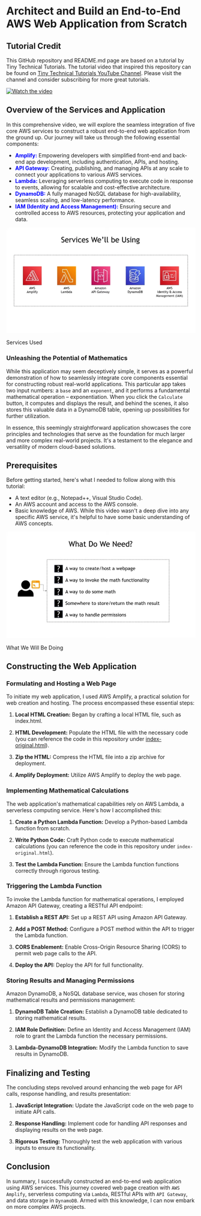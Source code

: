 # Architect and Build an End-to-End AWS Web Application from Scratch

## Tutorial Credit
This GitHub repository and README.md page are based on a tutorial by Tiny Technical Tutorials. The tutorial video that inspired this repository can be found on [Tiny Technical Tutorials YouTube Channel](https://www.youtube.com/@TinyTechnicalTutorials). Please visit the channel and consider subscribing for more great tutorials.

[![Watch the video](https://img.youtube.com/vi/7m_q1ldzw0U/maxresdefault.jpg)](https://www.youtube.com/watch?v=7m_q1ldzw0U&t=1225s)

## Overview of the Services and Application
In this comprehensive video, we will explore the seamless integration of five core AWS services to construct a robust end-to-end web application from the ground up. Our journey will take us through the following essential components:
- <font color="blue">**Amplify:**</font> Empowering developers with simplified front-end and back-end app development, including authentication, APIs, and hosting.
- <font color="blue">**API Gateway:**</font> Creating, publishing, and managing APIs at any scale to connect your applications to various AWS services.
- <font color="blue">**Lambda:**</font> Leveraging serverless computing to execute code in response to events, allowing for scalable and cost-effective architecture.
- <font color="blue">**DynamoDB:**</font> A fully managed NoSQL database for high-availability, seamless scaling, and low-latency performance.
- <font color="blue">**IAM (Identity and Access Management):**</font> Ensuring secure and controlled access to AWS resources, protecting your application and data.

![Services Used](assets/services.webp)
<figcaption>Services Used</figcaption>

### Unleashing the Potential of Mathematics
While this application may seem deceptively simple, it serves as a powerful demonstration of how to seamlessly integrate core components essential for constructing robust real-world applications. This particular app takes two input numbers: a `base` and an `exponent`, and it performs a fundamental mathematical operation – exponentiation. When you click the `Calculate` button, it computes and displays the result, and behind the scenes, it also stores this valuable data in a DynamoDB table, opening up possibilities for further utilization.

In essence, this seemingly straightforward application showcases the core principles and technologies that serve as the foundation for much larger and more complex real-world projects. It's a testament to the elegance and versatility of modern cloud-based solutions.

## Prerequisites
Before getting started, here's what I needed to follow along with this tutorial:
- A text editor (e.g., Notepad++, Visual Studio Code).
- An AWS account and access to the AWS console.
- Basic knowledge of AWS. While this video wasn't a deep dive into any specific AWS service, it's helpful to have some basic understanding of AWS concepts.

![What We Will Be Doing](assets/needed.webp)
<figcaption>What We Will Be Doing</figcaption>

## Constructing the Web Application

### Formulating and Hosting a Web Page

To initiate my web application, I used AWS Amplify, a practical solution for web creation and hosting. The process encompassed these essential steps:

1. **Local HTML Creation:** Began by crafting a local HTML file, such as index.html.

2. **HTML Development:** Populate the HTML file with the necessary code (you can reference the code in this repository under [index-original.html](https://github.com/HomelabTim/AWS/blob/main/AWS%20Web%20Application/index-original.html)).

3. **Zip the HTML:** Compress the HTML file into a zip archive for deployment.

4. **Amplify Deployment:** Utilize AWS Amplify to deploy the web page.

### Implementing Mathematical Calculations

The web application's mathematical capabilities rely on AWS Lambda, a serverless computing service. Here's how I accomplished this:

1. **Create a Python Lambda Function:** Develop a Python-based Lambda function from scratch.

2. **Write Python Code:** Craft Python code to execute mathematical calculations (you can reference the code in this repository under `index-original.html`).

3. **Test the Lambda Function:** Ensure the Lambda function functions correctly through rigorous testing.

### Triggering the Lambda Function

To invoke the Lambda function for mathematical operations, I employed Amazon API Gateway, creating a RESTful API endpoint:

1. **Establish a REST API:** Set up a REST API using Amazon API Gateway.

2. **Add a POST Method:** Configure a POST method within the API to trigger the Lambda function.

3. **CORS Enablement:** Enable Cross-Origin Resource Sharing (CORS) to permit web page calls to the API.

4. **Deploy the API:** Deploy the API for full functionality.

### Storing Results and Managing Permissions

Amazon DynamoDB, a NoSQL database service, was chosen for storing mathematical results and permissions management:

1. **DynamoDB Table Creation:** Establish a DynamoDB table dedicated to storing mathematical results.

2. **IAM Role Definition:** Define an Identity and Access Management (IAM) role to grant the Lambda function the necessary permissions.

3. **Lambda-DynamoDB Integration:** Modify the Lambda function to save results in DynamoDB.

## Finalizing and Testing

The concluding steps revolved around enhancing the web page for API calls, response handling, and results presentation:

1. **JavaScript Integration:** Update the JavaScript code on the web page to initiate API calls.

2. **Response Handling:** Implement code for handling API responses and displaying results on the web page.

3. **Rigorous Testing:** Thoroughly test the web application with various inputs to ensure its functionality.

## Conclusion

In summary, I successfully constructed an end-to-end web application using AWS services. This journey covered web page creation with `AWS Amplify`, serverless computing via `Lambda`, RESTful APIs with `API Gateway`, and data storage in `DynamoDB`. Armed with this knowledge, I can now embark on more complex AWS projects.